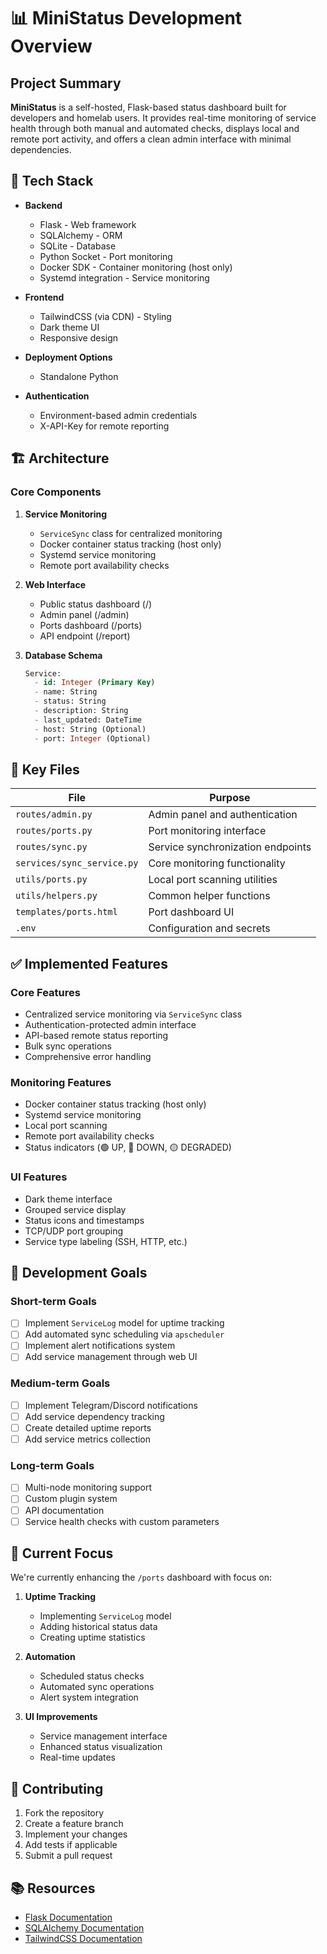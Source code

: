 # 📊 MiniStatus Development Overview

## Project Summary

**MiniStatus** is a self-hosted, Flask-based status dashboard built for developers and homelab users. It provides real-time monitoring of service health through both manual and automated checks, displays local and remote port activity, and offers a clean admin interface with minimal dependencies.

## 🔧 Tech Stack

* **Backend**
  * Flask - Web framework
  * SQLAlchemy - ORM
  * SQLite - Database
  * Python Socket - Port monitoring
  * Docker SDK - Container monitoring (host only)
  * Systemd integration - Service monitoring

* **Frontend**
  * TailwindCSS (via CDN) - Styling
  * Dark theme UI
  * Responsive design

* **Deployment Options**
  * Standalone Python 
  
* **Authentication**
  * Environment-based admin credentials
  * X-API-Key for remote reporting

## 🏗️ Architecture

### Core Components

1. **Service Monitoring**
   * `ServiceSync` class for centralized monitoring
   * Docker container status tracking (host only)
   * Systemd service monitoring
   * Remote port availability checks

2. **Web Interface**
   * Public status dashboard (/)
   * Admin panel (/admin)
   * Ports dashboard (/ports)
   * API endpoint (/report)

3. **Database Schema**
   ```sql
   Service:
     - id: Integer (Primary Key)
     - name: String
     - status: String
     - description: String
     - last_updated: DateTime
     - host: String (Optional)
     - port: Integer (Optional)
   ```

## 📁 Key Files

| File                        | Purpose                                     |
|----------------------------|---------------------------------------------|
| `routes/admin.py`          | Admin panel and authentication              |
| `routes/ports.py`          | Port monitoring interface                   |
| `routes/sync.py`           | Service synchronization endpoints           |
| `services/sync_service.py` | Core monitoring functionality               |
| `utils/ports.py`          | Local port scanning utilities               |
| `utils/helpers.py`        | Common helper functions                     |
| `templates/ports.html`     | Port dashboard UI                          |
| `.env`                    | Configuration and secrets                   |

## ✅ Implemented Features

### Core Features
* Centralized service monitoring via `ServiceSync` class
* Authentication-protected admin interface
* API-based remote status reporting
* Bulk sync operations
* Comprehensive error handling

### Monitoring Features
* Docker container status tracking (host only)
* Systemd service monitoring
* Local port scanning
* Remote port availability checks
* Status indicators (🟢 UP, 🔴 DOWN, 🟡 DEGRADED)

### UI Features
* Dark theme interface
* Grouped service display
* Status icons and timestamps
* TCP/UDP port grouping
* Service type labeling (SSH, HTTP, etc.)

## 🎯 Development Goals

### Short-term Goals
- [ ] Implement `ServiceLog` model for uptime tracking
- [ ] Add automated sync scheduling via `apscheduler`
- [ ] Implement alert notifications system
- [ ] Add service management through web UI

### Medium-term Goals
- [ ] Implement Telegram/Discord notifications
- [ ] Add service dependency tracking
- [ ] Create detailed uptime reports
- [ ] Add service metrics collection

### Long-term Goals
- [ ] Multi-node monitoring support
- [ ] Custom plugin system
- [ ] API documentation
- [ ] Service health checks with custom parameters

## 🔄 Current Focus

We're currently enhancing the `/ports` dashboard with focus on:

1. **Uptime Tracking**
   - Implementing `ServiceLog` model
   - Adding historical status data
   - Creating uptime statistics

2. **Automation**
   - Scheduled status checks
   - Automated sync operations
   - Alert system integration

3. **UI Improvements**
   - Service management interface
   - Enhanced status visualization
   - Real-time updates

## 🤝 Contributing

1. Fork the repository
2. Create a feature branch
3. Implement your changes
4. Add tests if applicable
5. Submit a pull request

## 📚 Resources

* [Flask Documentation](https://flask.palletsprojects.com/)
* [SQLAlchemy Documentation](https://docs.sqlalchemy.org/)
* [TailwindCSS Documentation](https://tailwindcss.com/docs)

